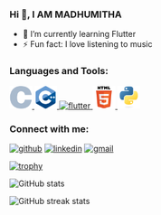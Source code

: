 ### Hi 👋, I AM MADHUMITHA

- 🌱 I’m currently learning Flutter 
- ⚡ Fun fact: I love listening to music 

<h3 align="left">Languages and Tools:</h3>
<p align="left">

 <a 
href="https://www.cprogramming.com/" target="_blank"> <img src="https://raw.githubusercontent.com/devicons/devicon/master/icons/c/c-original.svg" alt="c" width="40" height="40"/> </a> <a href="https://www.w3schools.com/cpp/" target="_blank"> <img src="https://raw.githubusercontent.com/devicons/devicon/master/icons/cplusplus/cplusplus-original.svg" alt="cplusplus" width="40" height="40"/> </a> <a href="https://flutter.dev" target="_blank"> <img src="https://www.vectorlogo.zone/logos/flutterio/flutterio-icon.svg" alt="flutter" width="40" height="40"/> </a> <a href="https://www.w3.org/html/" target="_blank"> <img src="https://raw.githubusercontent.com/devicons/devicon/master/icons/html5/html5-original-wordmark.svg" alt="html5" width="40" height="40"/> </a> <a href="https://www.python.org" target="_blank"> <img src="https://raw.githubusercontent.com/devicons/devicon/master/icons/python/python-original.svg" alt="python" width="40" height="40"/> </a> </p>

<h3 align="left">Connect with me:</h3>
<p align="left">

[<img src='https://cdn.jsdelivr.net/npm/simple-icons@3.0.1/icons/github.svg' alt='github' height='40'>](https://github.com/madhumitha2021)  [<img src='https://www.flaticon.com/svg/vstatic/svg/124/124011.svg' alt='linkedin' height='40'>](https://www.linkedin.com/in/madhumitha-saravanamuthu/)  [<img src='https://image.flaticon.com/icons/png/512/122/122940.png' alt='gmail' height='40'>](madhumithasaravana25@gmail.com)  

[![trophy](https://github-profile-trophy.vercel.app/?username=madhumitha2021)](https://github.com/ryo-ma/github-profile-trophy)

![GitHub stats](https://github-readme-stats.vercel.app/api?username=madhumitha2021&show_icons=true)  

![GitHub streak stats](https://github-readme-streak-stats.herokuapp.com/?user=madhumitha2021)  



